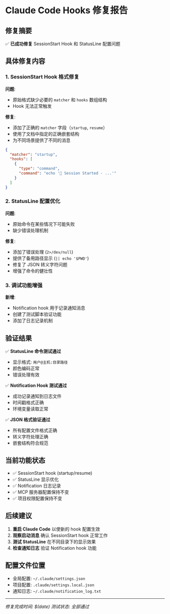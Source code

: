 # Claude Code Hooks 修复报告

## 修复摘要

✅ **已成功修复** SessionStart Hook 和 StatusLine 配置问题

## 具体修复内容

### 1. SessionStart Hook 格式修复
**问题**: 
- 原始格式缺少必要的 `matcher` 和 `hooks` 数组结构
- Hook 无法正常触发

**修复**:
- 添加了正确的 `matcher` 字段（`startup`, `resume`）
- 使用了文档中指定的正确嵌套结构
- 为不同场景提供了不同的消息

```json
{
  "matcher": "startup",
  "hooks": [
    {
      "type": "command",
      "command": "echo '🤖 Session Started - ...'"
    }
  ]
}
```

### 2. StatusLine 配置优化
**问题**:
- 原始命令在某些情况下可能失败
- 缺少错误处理机制

**修复**:
- 添加了错误处理 (`2>/dev/null`)
- 提供了备用路径显示 (`|| echo '$PWD'`)
- 修复了 JSON 转义字符问题
- 增强了命令的健壮性

### 3. 调试功能增强
**新增**:
- Notification hook 用于记录通知消息
- 创建了测试脚本验证功能
- 添加了日志记录机制

## 验证结果

✅ **StatusLine 命令测试通过**
- 显示格式: `用户@主机:目录路径`
- 颜色编码正常
- 错误处理有效

✅ **Notification Hook 测试通过**
- 成功记录通知到日志文件
- 时间戳格式正确
- 环境变量读取正常

✅ **JSON 格式验证通过**
- 所有配置文件格式正确
- 转义字符处理正确
- 嵌套结构符合规范

## 当前功能状态

- ✅ SessionStart hook (startup/resume)
- ✅ StatusLine 显示优化
- ✅ Notification 日志记录
- ✅ MCP 服务器配置保持不变
- ✅ 项目权限配置保持不变

## 后续建议

1. **重启 Claude Code** 以使新的 hook 配置生效
2. **观察启动消息** 确认 SessionStart hook 正常工作
3. **测试 StatusLine** 在不同目录下的显示效果
4. **检查通知日志** 验证 Notification hook 功能

## 配置文件位置

- 全局配置: `~/.claude/settings.json`
- 项目配置: `.claude/settings.local.json`
- 通知日志: `~/.claude/notification_log.txt`

---
*修复完成时间: $(date)*
*测试状态: 全部通过*